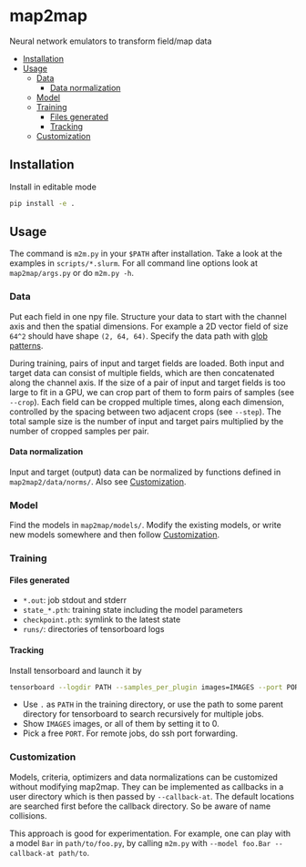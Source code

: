 # map2map
Neural network emulators to transform field/map data


* [Installation](#installation)
* [Usage](#usage)
    * [Data](#data)
        * [Data normalization](#data-normalization)
    * [Model](#model)
    * [Training](#training)
        * [Files generated](#files-generated)
        * [Tracking](#tracking)
    * [Customization](#customization)


## Installation

Install in editable mode

```bash
pip install -e .
```


## Usage

The command is `m2m.py` in your `$PATH` after installation.
Take a look at the examples in `scripts/*.slurm`.
For all command line options look at `map2map/args.py` or do `m2m.py -h`.


### Data

Put each field in one npy file.
Structure your data to start with the channel axis and then the spatial
dimensions.
For example a 2D vector field of size `64^2` should have shape `(2, 64,
64)`.
Specify the data path with
[glob patterns](https://docs.python.org/3/library/glob.html).

During training, pairs of input and target fields are loaded.
Both input and target data can consist of multiple fields, which are
then concatenated along the channel axis.
If the size of a pair of input and target fields is too large to fit in
a GPU, we can crop part of them to form pairs of samples (see `--crop`).
Each field can be cropped multiple times, along each dimension,
controlled by the spacing between two adjacent crops (see `--step`).
The total sample size is the number of input and target pairs multiplied
by the number of cropped samples per pair.


#### Data normalization

Input and target (output) data can be normalized by functions defined in
`map2map2/data/norms/`.
Also see [Customization](#customization).


### Model

Find the models in `map2map/models/`.
Modify the existing models, or write new models somewhere and then
follow [Customization](#customization).


### Training


#### Files generated

* `*.out`: job stdout and stderr
* `state_*.pth`: training state including the model parameters
* `checkpoint.pth`: symlink to the latest state
* `runs/`: directories of tensorboard logs


#### Tracking

Install tensorboard and launch it by

```bash
tensorboard --logdir PATH --samples_per_plugin images=IMAGES --port PORT
```

* Use `.` as `PATH` in the training directory, or use the path to some parent
  directory for tensorboard to search recursively for multiple jobs.
* Show `IMAGES` images, or all of them by setting it to 0.
* Pick a free `PORT`. For remote jobs, do ssh port forwarding.


### Customization

Models, criteria, optimizers and data normalizations can be customized
without modifying map2map.
They can be implemented as callbacks in a user directory which is then
passed by `--callback-at`.
The default locations are searched first before the callback directory.
So be aware of name collisions.

This approach is good for experimentation.
For example, one can play with a model `Bar` in `path/to/foo.py`, by
calling `m2m.py` with `--model foo.Bar --callback-at path/to`.

